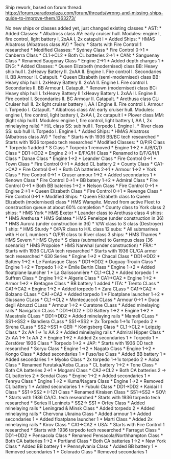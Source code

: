 Ship rework, based on forum thread: https://forum.paradoxplaza.com/forum/threads/wrong-and-missing-ships-guide-to-improve-them.1363273/

No new ships or classes added yet, just changed existing classes
    * AST:
        * Added Classes:
            * Albatross class AV: early cruiser hull. Modules: engine I, fire control, light battery I, 2xAA I, 2x catapult I
        * Added Ships:
            * HMAS Albatross (Albatross class AV)
        * Tech:
            * Starts with Fire Control 1 researched
        * Modified Classes:
            * Sydney Class
                * Fire Control 0->1
            * Canberra Class
                * CL1->CL2
                * Both CL batteries 2->1
    * CAN:
        * Sanguenay Class 
            * Renamed Saugenay Class
            * Engine 2->1
            * Added depth charges 1
    * ENG:
        * Added Classes:
            * Queen Elizabeth (modernised) class BB: Heavy ship hull I. 2xHeavy Battery II. 2xAA II. Engine I. Fire control I. Secondaries II. BB Armour II. Catapult.
            * Queen Elizabeth (semi-modernised) class BB: Heavy ship hull I. 2xHeavy Battery II. 2xAA II. Engine I. Fire control I. Secondaries II. BB Armour I. Catapult.
            * Renown (modernised) class BC: Heavy ship hull I. 1xHeavy Battery II 1xHeavy Battery I. 2xAA II. Engine II. Fire control I. Secondaries II. BC Armour II. Catapult.
            * Arethusa class CL: Cruiser hull II. 2x light cruiser battery I, AA I Engine II. Fire control I. Armour I. Torpedo I. Catapult.
            * Albatross class AV: early cruiser hull. Modules: engine I, fire control, light battery I, 2xAA I, 2x catapult I
            * Plover class MM: (light ship hull I. Modules: engine I, fire control, light battery I, AA I, 2x minelaying rails)
            * H/L class SS: sub hull I. Torpedo I. Engine I.
            * River class SS: sub hull II. Torpedo I. Engine I.
        * Added Ships:
            * HMAS Albatross (Albatross class AV)
        * Techs:
            * Starts with 1936 BB/BC tech researched
            * Starts with 1936 torpedo tech researched
        * Modified Classes:
            * O/P/R Class
                * Torpedo 1 added
            * S Class
                * Torpedo 1 removed
                * Engine 1->2
            * A/B/C/D Class
                * DD1->DD2
                * Engine 2->1
            * E/F/G/H Class
                * Renamed to E/F/G/H/I Class
            * Danae Class
                * Engine 1->2
            * Leander Class
                * Fire Control 0->1
            * Town Class
                * Fire Control 0->1
                * Added CL battery 2
            * County Class
                * CA1->CA2
                * Fire Control 0->1
                * Both CA batteries 2->1
                * Armour 1->2
            * York Class
                * Fire Control 0->1
                * Cruser armour 1->2
                * Added secondaries 1
            * Renown Class
                * Fire Control 0->1
                * BB batery 1->2
            * Admiral Class
                * Fire Control 0->1
                * Both BB bateries 1->2
            * Nelson Class
                * Fire Control 0->1
                * Engine 2->1
            * Queen Elizabeth Class
                * Fire Control 0->1
            * Revenge Class
                * Fire Control 0->1
        * Modified Ships:
            * Queen Elizabeth class to Queen Elizabeth (modernised) class
                * HMS Warspite. Moved from active Fleet to construction queue at about 60% completion
            * County class to York class 2 ships:
                * HMS York
                * HMS Exeter
            * Leander class to Arethusa class 4 ships:
                * HMS Arethusa
                * HMS Galatea
                * HMS Penelope (under construction in 36)
                * HMS Aurora (under construction in 36)
            * V/W class to S class (Destroyer) 1 ship:
                * HMS Sturdy
            * O/P/R class to H/L class 12 subs:
               * All submarines with H or L numbers
            * O/P/R class to River class 3 ships:
                * HMS Thames
                * HMS Severn
                * HMS Clyde
            * S class (submarine) to Garmpus class (36 scenario)
                * HMS Propoise
                * HMS Narwhal (under construction)
    * FRA:
        * Starts with 1936 CL/CA tech researched
        * Starts with 1936 CL/CA armor tech researched
        * 630 Series
            * Engine 1->2
        * Chacal Class
            * DD1->DD2
            * Battery 1->2
        * Le Fantasque Class
            * DD1->DD2
        * Duguay-Trouin Class
            * Engine 1->2
            * Torpedo 1->2
        * Émile Bertin Class
            * Engine 1->2
            * Added floatplane launcher 1
        * La Galissonnière
            * CL1->CL2
            * Added torpedo 1
        * Suffren Class
            * Engine 1->2
        * Algerie Class
            * CA1->CA2
            * Engine 1->2
            * Armor 1->2
        * Bretagne Class
            * BB battery 1 added
    * ITA:
        * Trento CLass
            * CA1->CA2
            * Engine 1->2
            * Added torpedo 1
        * Zara CLass
            * CA1->CA2
        * Bolzano CLass
            * CA1->CA2
            * Added torpedo 1
            * Floatplane launcher 1->2
        * Giussano CLass
            * CL1->CL2
        * Montecuccoli CLass
            * Armour 0->1
        * Duca degli Abruzzi CLass
            * Armour 1->2
        * Curatone CLass
            * Added minelaying rails
        * Navigatori CLass
            * DD1->DD2
            * DD Battery 1->2
            * Engine 1->2
        * Maestrale CLass
            * DD1->DD2
            * Added minelaying rails
        * Mameli CLass
            * SS1->SS2
        * Bandiera CLass
            * SS1->SS2
            * 2x Torpedo 1->1x Torpedo 2
        * Sirena CLass
            * SS2->SS1
    * GER:
        * Königsberg Class
            * CL1->CL2
        * Leipzig Class
            * 2x AA 1-> 1x AA 2
            * Added minelaying rails
        * Admiral Hipper Class
            * 2x AA 1-> 1x AA 2
            * Engine 1->2
            * Added 2x secondaries 1
            * Torpedo 1
        * Zerstörer 1936 Class
            * Torpedo 1->2
    * JAP:
        * Starts with 1936 DD tech researched
        * Soryu Class
            * Engine 1->2
        * Nagato Class
            * Engine 1->2
        * Kongo Class
            * Added secondaries 1
        * Fuso/Ise Class
            * Added BB battery 1
            * Added secondaries 1
        * Myoko Class
            * 2x torpedo 1->1x torpedo 2
        * Aoba Class
            * Renamed Furutaka/Aoba CLass
            * CL battery 1->2
        * Tone Class
            * Both CA batteries 2->1
        * Mogami Class
            * CA2->CL2
            * Both CA batteries 2 -> CL batteries 2
        * Sendai Class
            * Engine 1->2
            * Added secondaries 1
        * Tenryu Class
            * Engine 1->2
        * Kuma/Nagara Class
            * Engine 1->2
            * Removed CL battery 1
            * Added secondaries 1
        * Fubuki Class
            * DD1->DD2
        * Kaidai III Class
            * SS1->SS2
        * I-121 Class
            * Renamed Kiraisen Class
            * SS1->SS2
    * SOV:
        * Starts with 1936 CA/CL tech researched
        * Starts with 1936 torpedo tech researched
        * Series II Leninets
            * SS2-> SS1
        * Orfey Class
            * Added minelaying rails
        * Leningrad & Minsk Class
            * Added torpedo 2
            * Added minelaying rails
        * Chervona Ukraina Class
            * Added armour 1
            * Added secondaries 1
            * Added floatplane launcher 1
        * Marti Class
            * Added 2x minelaying rails
        * Kirov Class
            * CA1->CA2
    * USA:
        * Starts with Fire Control 1 researched
        * Starts with 1936 torpedo tech researched
        * Farragut Class
            * DD1->DD2
        * Pensacola Class
            * Renamed Pensacola/Northhampton Class
            * Both CA batteries 1->2
        * Portland Class
            * Both CA batteries 1->2
        * New York Class
            * Added BB battery 1
        * Pennsylvania Class
            * Added BB battery 1
            * Removed secondaries 1
        * Colorado Class
            * Removed secondaries 1